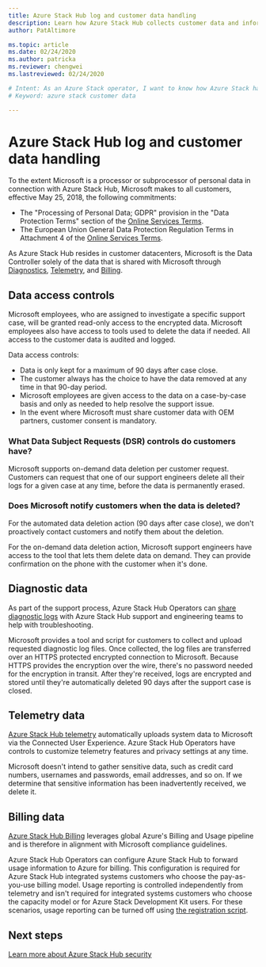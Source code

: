 ```yaml
---
title: Azure Stack Hub log and customer data handling 
description: Learn how Azure Stack Hub collects customer data and information. 
author: PatAltimore

ms.topic: article
ms.date: 02/24/2020
ms.author: patricka
ms.reviewer: chengwei
ms.lastreviewed: 02/24/2020

# Intent: As an Azure Stack operator, I want to know how Azure Stack handles my customer data.
# Keyword: azure stack customer data

---
```


# Azure Stack Hub log and customer data handling 

To the extent Microsoft is a processor or subprocessor of personal data in connection with Azure Stack Hub, Microsoft makes to all customers, effective May 25, 2018, the following commitments:

- The "Processing of Personal Data; GDPR" provision in the "Data Protection Terms" section of the [Online Services Terms](http://www.microsoftvolumelicensing.com/DocumentSearch.aspx?Mode=3&DocumentTypeId=31).
- The European Union General Data Protection Regulation Terms in Attachment 4 of the [Online Services Terms](http://www.microsoftvolumelicensing.com/DocumentSearch.aspx?Mode=3&DocumentTypeId=31).

As Azure Stack Hub resides in customer datacenters, Microsoft is the Data Controller solely of the data that is shared with Microsoft through [Diagnostics](./azure-stack-diagnostic-log-collection-overview.md), [Telemetry](azure-stack-telemetry.md), and [Billing](azure-stack-usage-reporting.md).  

## Data access controls 
Microsoft employees, who are assigned to investigate a specific support case, will be granted read-only access to the encrypted data. Microsoft employees also have access to tools used to delete the data if needed. All access to the customer data is audited and logged.  

Data access controls:
- Data is only kept for a maximum of 90 days after case close.
- The customer always has the choice to have the data removed at any time in that 90-day period.
- Microsoft employees are given access to the data on a case-by-case basis and only as needed to help resolve the support issue.
- In the event where Microsoft must share customer data with OEM partners, customer consent is mandatory.  

### What Data Subject Requests (DSR) controls do customers have?
Microsoft supports on-demand data deletion per customer request. Customers can request that one of our support engineers delete all their logs for a given case at any time, before the data is permanently erased.  

### Does Microsoft notify customers when the data is deleted?
For the automated data deletion action (90 days after case close), we don't proactively contact customers and notify them about the deletion.

For the on-demand data deletion action, Microsoft support engineers have access to the tool that lets them delete data on demand. They can provide confirmation on the phone with the customer when it's done.

## Diagnostic data
As part of the support process, Azure Stack Hub Operators can [share diagnostic logs](./azure-stack-diagnostic-log-collection-overview.md) with Azure Stack Hub support and engineering teams to help with troubleshooting.

Microsoft provides a tool and script for customers to collect and upload requested diagnostic log files. Once collected, the log files are transferred over an HTTPS protected encrypted connection to Microsoft. Because HTTPS provides the encryption over the wire, there's no password needed for the encryption in transit. After they're received, logs are encrypted and stored until they're automatically deleted 90 days after the support case is closed.

## Telemetry data
[Azure Stack Hub telemetry](azure-stack-telemetry.md) automatically uploads system data to Microsoft via the Connected User Experience. Azure Stack Hub Operators have controls to customize telemetry features and privacy settings at any time.

Microsoft doesn't intend to gather sensitive data, such as credit card numbers, usernames and passwords, email addresses, and so on. If we determine that sensitive information has been inadvertently received, we delete it.

## Billing data
[Azure Stack Hub Billing](azure-stack-usage-reporting.md) leverages global Azure's Billing and Usage pipeline and is therefore in alignment with Microsoft compliance guidelines.

Azure Stack Hub Operators can configure Azure Stack Hub to forward usage information to Azure for billing. This configuration is required for Azure Stack Hub integrated systems customers who choose the pay-as-you-use billing model. Usage reporting is controlled independently from telemetry and isn't required for integrated systems customers who choose the capacity model or for Azure Stack Development Kit users. For these scenarios, usage reporting can be turned off using [the registration script](azure-stack-usage-reporting.md).


## Next steps 
[Learn more about Azure Stack Hub security](azure-stack-security-foundations.md) 
